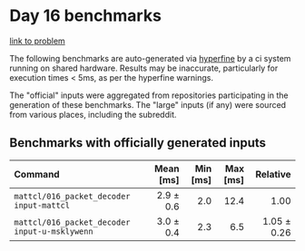 # Day 16 benchmarks

[link to problem](http://adventofcode.com/2021/day/16)

The following benchmarks are auto-generated via [hyperfine](https://github.com/sharkdp/hyperfine) by a ci system running on shared hardware. Results may be inaccurate, particularly for execution times < 5ms, as per the hyperfine warnings.

The "official" inputs were aggregated from repositories participating in the generation of these benchmarks. The "large" inputs (if any) were sourced from various places, including the subreddit.

## Benchmarks with officially generated inputs
| Command | Mean [ms] | Min [ms] | Max [ms] | Relative |
|:---|---:|---:|---:|---:|
| `mattcl/016_packet_decoder input-mattcl` | 2.9 ± 0.6 | 2.0 | 12.4 | 1.00 |
| `mattcl/016_packet_decoder input-u-msklywenn` | 3.0 ± 0.4 | 2.3 | 6.5 | 1.05 ± 0.26 |
